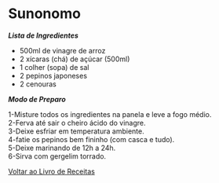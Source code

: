 # Sunonomo

_**Lista de Ingredientes**_

* 500ml de vinagre de arroz
* 2 xícaras (chá) de açúcar (500ml)
* 1 colher (sopa) de sal
* 2 pepinos japoneses
* 2 cenouras

_**Modo de Preparo**_

1-Misture todos os ingredientes na panela e leve a fogo médio.<br>
2-Ferva até sair o cheiro ácido do vinagre.<br>
3-Deixe esfriar em temperatura ambiente.<br>
4-fatie os pepinos bem fininho (com casca e tudo).<br>
5-Deixe marinando de 12h a 24h.<br>
6-Sirva com gergelim torrado.


[Voltar ao Livro de Receitas](https://github.com/ERC885555/livro-receitas)